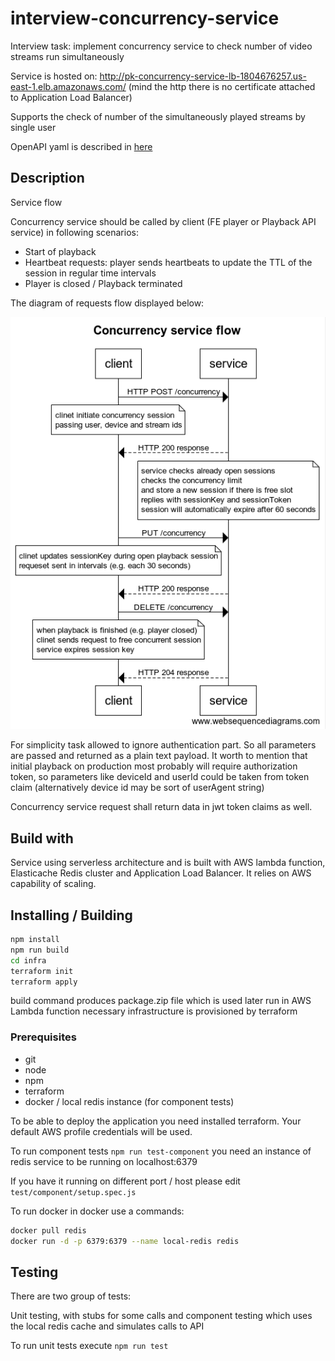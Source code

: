 # interview-concurrency-service

Interview task: implement concurrency service to check number of video streams run simultaneously

Service is hosted on: http://pk-concurrency-service-lb-1804676257.us-east-1.elb.amazonaws.com/
(mind the http there is no certificate attached to Application Load Balancer)

Supports the check of number of the simultaneously played streams by single user

OpenAPI yaml is described in [here](./docs/service.yml)

## Description

Service flow

Concurrency service should be called by client (FE player or Playback API service) in following scenarios:

- Start of playback
- Heartbeat requests: player sends heartbeats to update the TTL of the session in regular time intervals
- Player is closed / Playback terminated

The diagram of requests flow displayed below:

![ServiceDiagram](./docs/diagram.png)

For simplicity task allowed to ignore authentication part. So all parameters are passed and returned as a plain text payload.
It worth to mention that initial playback on production most probably will require authorization token, so parameters
like deviceId and userId could be taken from token claim (alternatively device id may be sort of userAgent string)

Concurrency service request shall return data in jwt token claims as well.

## Build with

Service using serverless architecture and is built with AWS lambda function, Elasticache Redis cluster and Application Load Balancer.
It relies on AWS capability of scaling.

## Installing / Building

```bash
npm install
npm run build
cd infra
terraform init
terraform apply
```

build command produces package.zip file which is used later run in AWS Lambda function
necessary infrastructure is provisioned by terraform

### Prerequisites

- git
- node
- npm
- terraform
- docker / local redis instance (for component tests)

To be able to deploy the application you need installed terraform. Your default AWS profile credentials will be used.

To run component tests `npm run test-component` you need an instance of redis service to be running on localhost:6379

If you have it running on different port / host please edit `test/component/setup.spec.js`

To run docker in docker use a commands:

```bash
docker pull redis
docker run -d -p 6379:6379 --name local-redis redis
```

## Testing

There are two group of tests:

Unit testing, with stubs for some calls and component testing which uses the local redis cache and simulates calls to API

To run unit tests execute `npm run test`
